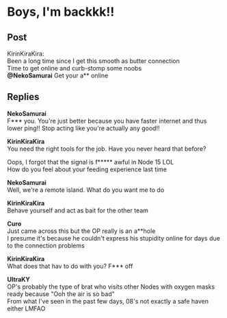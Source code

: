 # Boys, I'm backkk!!
## Post
KirinKiraKira:<br>
Been a long time since I get this smooth as butter connection<br>
Time to get online and curb-stomp some noobs<br>
**@NekoSamurai** Get your a\*\* online
## Replies
**NekoSamurai**<br>
F\*\*\* you. You're just better because you have faster internet and thus lower ping!! Stop acting like you're actually any good!!

**KirinKiraKira**<br>
You need the right tools for the job. Have you never heard that before?

Oops, I forgot that the signal is f\*\*\*\*\* awful in Node 15 LOL<br>
How do you feel about your feeding experience last time

**NekoSamurai**<br>
Well, we're a remote island. What do you want me to do

**KirinKiraKira**<br>
Behave yourself and act as bait for the other team

**Curo**<br>
Just came across this but the OP really is an a\*\*hole<br>
I presume it's because he couldn't express his stupidity online for days due to the connection problems

**KirinKiraKira**<br>
What does that hav to do with you? F\*\*\* off

**UltraKY**<br>
OP's probably the type of brat who visits other Nodes with oxygen masks ready because "Ooh the air is so bad"<br>
From what I've seen in the past few days, 08's not exactly a safe haven either LMFAO

